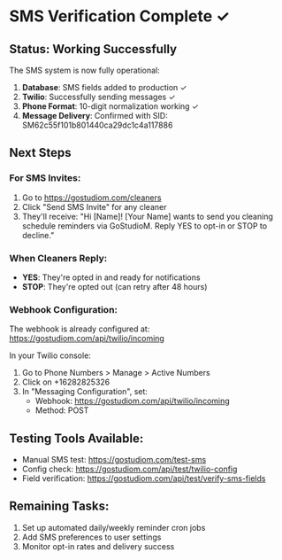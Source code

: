 # SMS Verification Complete ✓

## Status: Working Successfully

The SMS system is now fully operational:

1. **Database**: SMS fields added to production ✓
2. **Twilio**: Successfully sending messages ✓
3. **Phone Format**: 10-digit normalization working ✓
4. **Message Delivery**: Confirmed with SID: SM62c55f101b801440ca29dc1c4a117886

## Next Steps

### For SMS Invites:
1. Go to https://gostudiom.com/cleaners
2. Click "Send SMS Invite" for any cleaner
3. They'll receive: "Hi [Name]! [Your Name] wants to send you cleaning schedule reminders via GoStudioM. Reply YES to opt-in or STOP to decline."

### When Cleaners Reply:
- **YES**: They're opted in and ready for notifications
- **STOP**: They're opted out (can retry after 48 hours)

### Webhook Configuration:
The webhook is already configured at: https://gostudiom.com/api/twilio/incoming

In your Twilio console:
1. Go to Phone Numbers > Manage > Active Numbers
2. Click on +16282825326
3. In "Messaging Configuration", set:
   - Webhook: https://gostudiom.com/api/twilio/incoming
   - Method: POST

## Testing Tools Available:
- Manual SMS test: https://gostudiom.com/test-sms
- Config check: https://gostudiom.com/api/test/twilio-config
- Field verification: https://gostudiom.com/api/test/verify-sms-fields

## Remaining Tasks:
1. Set up automated daily/weekly reminder cron jobs
2. Add SMS preferences to user settings
3. Monitor opt-in rates and delivery success